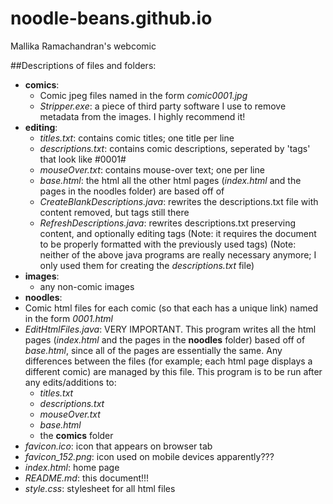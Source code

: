 # noodle-beans.github.io
Mallika Ramachandran's webcomic

##Descriptions of files and folders:
- **comics**: 
  - Comic jpeg files named in the form *comic0001.jpg*
  - *Stripper.exe*: a piece of third party software I use to remove metadata from the images. I highly recommend it!
- **editing**:
  - *titles.txt*: contains comic titles; one title per line
  - *descriptions.txt*: contains comic descriptions, seperated by 'tags' that look like #0001#
  - *mouseOver.txt*: contains mouse-over text; one per line
  - *base.html*: the html all the other html pages (*index.html* and the pages in the noodles folder) are based off of
  - *CreateBlankDescriptions.java*: rewrites the descriptions.txt file with content removed, but tags still there 
  - *RefreshDescriptions.java*: rewrites descriptions.txt preserving content, and optionally editing tags (Note: it requires the document to be properly formatted with the previously used tags)
  (Note: neither of the above java programs are really necessary anymore; I only used them for creating the *descriptions.txt* file)
- **images**:
  - any non-comic images
- **noodles**:
 - Comic html files for each comic (so that each has a unique link) named in the form *0001.html*
- *EditHtmlFiles.java*: VERY IMPORTANT. This program writes all the html pages (*index.html* and the pages in the **noodles** folder) based off of *base.html*, since all of the pages are essentially the same. Any differences between the files (for example; each html page displays a different comic) are managed by this file. This program is to be run after any edits/additions to:
  - *titles.txt*
  - *descriptions.txt*
  - *mouseOver.txt*
  - *base.html*
  - the **comics** folder
- *favicon.ico*: icon that appears on browser tab
- *favicon_152.png*: icon used on mobile devices apparently???
- *index.html*: home page
- *README.md*: this document!!!
- *style.css*: stylesheet for all html files
